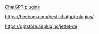 [ChatGPT plugins](https://openai.com/blog/chatgpt-plugins)


https://beebom.com/best-chatgpt-plugins/

https://gptstore.ai/plugins/jettel-de


